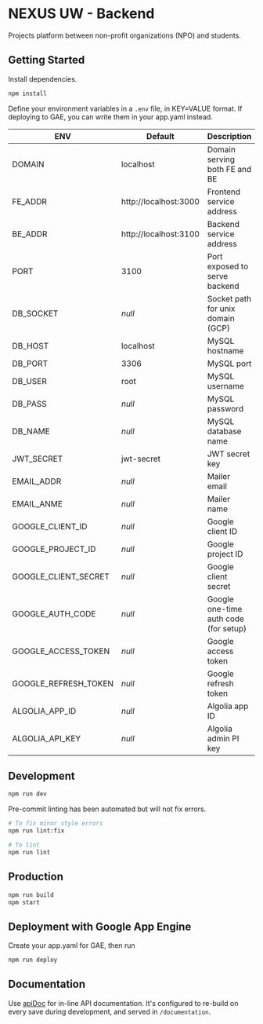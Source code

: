 # NEXUS UW - Backend

Projects platform between non-profit organizations (NPO) and students.

## Getting Started

Install dependencies.

```sh
npm install
```

Define your environment variables in a `.env` file, in KEY=VALUE format. If deploying to GAE, you can write them in your app.yaml instead.

| ENV                  | Default               | Description                           |
| -------------------- | --------------------- | ------------------------------------- |
| DOMAIN               | localhost             | Domain serving both FE and BE         |
| FE_ADDR              | http://localhost:3000 | Frontend service address              |
| BE_ADDR              | http://localhost:3100 | Backend service address               |
| PORT                 | 3100                  | Port exposed to serve backend         |
| DB_SOCKET            | _null_                | Socket path for unix domain (GCP)     |
| DB_HOST              | localhost             | MySQL hostname                        |
| DB_PORT              | 3306                  | MySQL port                            |
| DB_USER              | root                  | MySQL username                        |
| DB_PASS              | _null_                | MySQL password                        |
| DB_NAME              | _null_                | MySQL database name                   |
| JWT_SECRET           | jwt-secret            | JWT secret key                        |
| EMAIL_ADDR           | _null_                | Mailer email                          |
| EMAIL_ANME           | _null_                | Mailer name                           |
| GOOGLE_CLIENT_ID     | _null_                | Google client ID                      |
| GOOGLE_PROJECT_ID    | _null_                | Google project ID                     |
| GOOGLE_CLIENT_SECRET | _null_                | Google client secret                  |
| GOOGLE_AUTH_CODE     | _null_                | Google one-time auth code (for setup) |
| GOOGLE_ACCESS_TOKEN  | _null_                | Google access token                   |
| GOOGLE_REFRESH_TOKEN | _null_                | Google refresh token                  |
| ALGOLIA_APP_ID       | _null_                | Algolia app ID                        |
| ALGOLIA_API_KEY      | _null_                | Algolia admin PI key                  |

## Development

```sh
npm run dev
```

Pre-commit linting has been automated but will not fix errors.

```sh
# To fix minor style errors
npm run lint:fix

# To lint
npm run lint
```

## Production

```sh
npm run build
npm start
```

## Deployment with Google App Engine

Create your app.yaml for GAE, then run

```sh
npm run deploy
```

## Documentation

Use [apiDoc](https://apidocjs.com/) for in-line API documentation. It's configured to re-build on every save during development, and served in `/documentation`.
